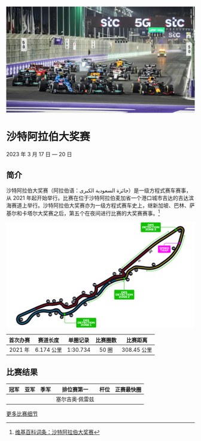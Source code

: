 ![沙特阿拉伯大奖赛](../../media/img/photos/sa-2023.jpg)

# 沙特阿拉伯大奖赛

2023 年 3 月 17 日 — 20 日

## 简介

沙特阿拉伯大奖赛（阿拉伯语：جائزة السعودية الكبرى‎）是一级方程式赛车赛事，从 2021 年起开始举行。比赛在位于沙特阿拉伯麦加省一个港口城市吉达的吉达滨海赛道上举行。沙特阿拉伯大奖赛亦为一级方程式赛车史上，继新加坡、巴林、萨基尔和卡塔尔大奖赛之后，第五个在夜间进行比赛的大奖赛赛事。[^1]

![赛道图](../../media/img/circuits/sa-2023.png)

| 首次办赛 |  赛道长度  | 单圈记录 | 比赛圈数 |  比赛距离   |
| :------: | :--------: | :------: | :------: | :---------: |
| 2021 年  | 6.174 公里 | 1:30.734 |  50 圈   | 308.45 公里 |

## 比赛结果

|      冠军       |     亚军      |     季军      |   排位赛第一    |      杆位       |  正赛最快圈   |
| :-------------: | :-----------: | :-----------: | :-------------: | :-------------: | :-----------: |
|  |  |  | 塞尔吉奥·佩雷兹 |  |  |

[更多比赛细节](https://www.formula1.com/en/racing/2023/Saudi_Arabia.html)

[^1]: [维基百科词条：沙特阿拉伯大奖赛](https://zh.wikipedia.org/wiki/%E6%B2%99%E7%89%B9%E9%98%BF%E6%8B%89%E4%BC%AF%E5%A4%A7%E7%8D%8E%E8%B3%BD)
